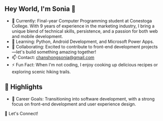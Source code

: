 ## Hey World, I'm Sonia 👋

- 🔭 Currently: Final-year Computer Programming student at Conestoga College.
      With 9 years of experience in the marketing industry, I bring a unique blend of technical skills, persistence, and a passion for both web and mobile development.
- 🌱 Learning: Python, Android Development, and Microsoft Power Apps.
- 👯 Collaborating: Excited to contribute to front-end development projects—let's build something amazing together!
- 📫 Contact: chanshongsonia@gmail.com
- ⚡ Fun Fact: When I'm not coding, I enjoy cooking up delicious recipes or exploring scenic hiking trails.

## 🌟 Highlights
- 🎯 Career Goals: Transitioning into software development, with a strong focus on front-end development and user experience design.

🚀 Let's Connect!
